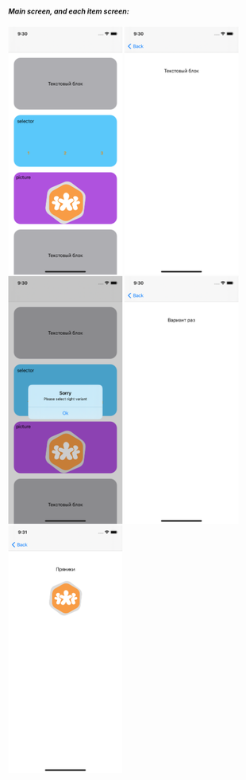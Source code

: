 ##### Main screen, and each item screen:

<p float="left">
  <img src="https://github.com/VldSab/IOS/blob/main/TestTaskPryaniky/Photos/main.png" width="230"/>
  <img src="https://github.com/VldSab/IOS/blob/main/TestTaskPryaniky/Photos/first.png" width="230"/>
  <img src="https://github.com/VldSab/IOS/blob/main/TestTaskPryaniky/Photos/alert.png" width="230"/>
  <img src="https://github.com/VldSab/IOS/blob/main/TestTaskPryaniky/Photos/selector.png" width="230"/>
  <img src="https://github.com/VldSab/IOS/blob/main/TestTaskPryaniky/Photos/picture.png" width="230"/>
</p>
